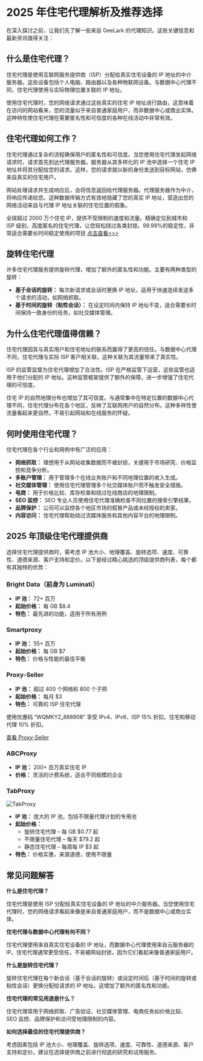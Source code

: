 # 2025 年住宅代理解析及推荐选择

在深入探讨之前，让我们先了解一些来自 GeeLark 的代理知识。这些关键信息和最新资讯值得关注：



## 什么是住宅代理？

住宅代理是使用互联网服务提供商（ISP）分配给真实住宅设备的 IP 地址的中介服务器。这些设备包括个人电脑、路由器以及各种物联网设备。与数据中心代理不同，住宅代理使用与实际物理位置关联的 IP 地址。

使用住宅代理时，您的网络请求通过这些真实的住宅 IP 地址进行路由，这意味着在访问的网站看来，您的流量似乎来自普通家庭用户，而非数据中心或商业实体。这种特性使住宅代理在需要匿名性和可信度的各种在线活动中非常有效。

## 住宅代理如何工作？

住宅代理通过复杂的流程确保用户的匿名性和可信度。当您使用住宅代理发起网络请求时，请求首先到达代理服务器。服务器从其多样化的 IP 池中选择一个住宅 IP 地址并将其分配给您的请求。这样，您的请求就以新的身份发送到目标网站，仿佛来自真实的住宅用户。

网站处理请求并生成响应后，会将信息返回给代理服务器。代理服务器作为中介，将响应传递给您。这种数据传输方式有效地隐藏了您的真实 IP 地址，营造出您的网络活动来自与代理 IP 地址关联的住宅位置的假象。

全球超过 2000 万个住宅 IP，提供不受限制的速度和流量。精确定位到城市和 ISP 级别，高度匿名的住宅代理，让您轻松绕过各类封锁。99.99%的稳定性，非常适合需要长时间稳定使用的项目  [点击查看>>>](https://bit.ly/proxy-seller-coupon)

## 旋转住宅代理

许多住宅代理服务提供旋转代理，增加了额外的匿名性和功能。主要有两种类型的旋转：

- **基于会话的旋转：** 每次新请求或会话时更换 IP 地址，适用于快速连续发送多个请求的活动，如网络抓取。
- **基于时间的旋转（粘性会话）：** 在设定时间内保持 IP 地址不变，适合需要长时间保持一致身份的任务，如社交媒体管理。

## 为什么住宅代理值得信赖？

住宅代理因其与真实用户和住宅地址的联系而赢得了更高的信任。与数据中心代理不同，住宅代理与实际 ISP 客户相关联，这种关联为其流量带来了真实性。

ISP 的监管监督为住宅代理增加了合法性。ISP 在严格监管下运营，这些监管也适用于他们分配的 IP 地址。这种监管框架提供了额外的保障，进一步增强了住宅代理的可信度。

住宅 IP 的自然地理分布也增加了其可信度。与通常集中在特定位置的数据中心代理不同，住宅代理分布在各个地区，反映了互联网用户的自然分布。这种多样性使流量看起来更自然，不易引起网站和在线服务的怀疑。

## 何时使用住宅代理？

住宅代理在各个行业和用例中有广泛的应用：

- **网络抓取：** 理想用于从网站收集数据而不被封锁，关键用于市场研究、价格监控和竞争分析。
- **多账户管理：** 用于管理多个在线业务账户和不同地理位置的收入生成。
- **社交媒体管理：** 使用住宅代理管理多个社交媒体账户而不触发安全措施。
- **电商：** 用于价格比较、库存检查和绕过在线商店的地理限制。
- **SEO 监控：** SEO 专业人员使用住宅代理准确检查不同位置的搜索引擎结果。
- **品牌保护：** 公司可以监控各个地区市场的假冒产品或未经授权的卖家。
- **内容访问：** 住宅代理帮助绕过流媒体服务和其他内容平台的地理限制。

## 2025 年顶级住宅代理提供商

选择住宅代理提供商时，需考虑 IP 池大小、地理覆盖、旋转选项、速度、可靠性、道德来源、客户支持和定价。以下是经过精心挑选的顶级提供商列表，每个都有其独特的优势：

### Bright Data（前身为 Luminati）

- **IP 池：** 72+ 百万
- **起始价格：** 每 GB $8.4
- **特色：** 最先进的功能，适用于所有用例



### Smartproxy


- **IP 池：** 55+ 百万
- **起始价格：** 每 GB $7
- **特色：** 价格与性能的最佳平衡


### Proxy-Seller


- **IP 池：** 超过 400 个网络和 800 个子网
- **起始价格：** 每月 $3
- **特色：** 可靠的 ISP 住宅代理

使用优惠码 “WQMKYZ_888908” 享受 IPv4、IPv6、ISP 15% 折扣，住宅和移动代理 10% 折扣。

[查看 Proxy-Seller](https://bit.ly/proxy-seller-coupon)

### ABCProxy


- **IP 池：** 200+ 百万真实住宅 IP
- **价格：** 灵活的计费系统，适合不同规模的企业


### TabProxy

![TabProxy](https://www.geelark.com/wp-content/uploads/2025/11/image-4-1024x457.png)

- **IP 池：** 庞大的 IP 池，包括不限量代理计划的专用池
- **起始价格：**
  - 旋转住宅代理 – 每 GB $0.77 起
  - 不限量住宅代理 – 每天 $79.2 起
  - 静态住宅代理 – 每周每 IP $3 起
- **特色：** 价格实惠，来源道德，使用不限量


## 常见问题解答

**什么是住宅代理？**

住宅代理是使用 ISP 分配给真实住宅设备的 IP 地址的中介服务器。当您使用住宅代理时，您的网络请求看起来像是来自普通家庭用户，而不是数据中心或商业实体。

**住宅代理与数据中心代理有何不同？**

住宅代理使用来自真实住宅设备的 IP 地址，而数据中心代理使用来自云服务器的 IP。住宅代理通常更受信任，不易被网站封锁，因为它们看起来像普通家庭用户。

**什么是旋转住宅代理？**

旋转住宅代理在每个新会话（基于会话的旋转）或设定时间后（基于时间的旋转或粘性会话）更换分配给请求的 IP 地址。这增加了额外的匿名性和功能。

**住宅代理的常见用途是什么？**

住宅代理常用于网络抓取、广告验证、社交媒体管理、电商任务如价格比较、SEO 监控、品牌保护和访问受地理限制的内容。

**如何选择最佳的住宅代理提供商？**

考虑因素包括 IP 池大小、地理覆盖、旋转选项、速度、可靠性、道德来源、客户支持和定价。建议在选择提供商之前进行彻底的研究和试用服务。
